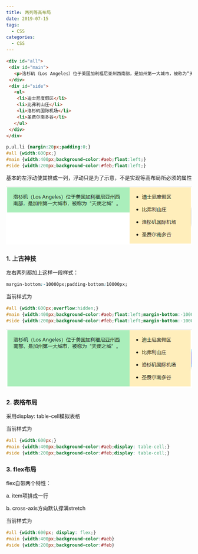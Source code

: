 ```yaml
---
title: 两列等高布局
date: 2019-07-15
tags:
  - CSS
categories:
  - CSS
---
```


```html
<div id="all">
 <div id="main">
   <p>洛杉矶（Los Angeles）位于美国加利福尼亚州西南部，是加州第一大城市，被称为“天使之城”。</p>
 </div>
 <div id="side">
   <ul>
    <li>迪士尼度假区</li>
    <li>比弗利山庄</li>
    <li>洛杉矶国际机场</li>
    <li>圣费尔南多谷</li>
   </ul>
 </div>
</div>
```

 

```css
p,ul,li {margin:20px;padding:0;}
#all {width:600px;}
#main {width:400px;background-color:#aeb;float:left;}
#side {width:200px;background-color:#feb;float:left;}
```

基本的左浮动使其排成一列，浮动只是为了示意，不是实现等高布局所必须的属性

![img](/img/84ff50ce-4e27-4da1-bd5e-f5dd27e94512.png)

### 1. 上古神技

左右两列都加上这样一段样式：

 

```css
margin-bottom:-10000px;padding-bottom:10000px;
```

当前样式为

 

```css
#all {width:600px;overflow:hidden;}
#main {width:400px;background-color:#aeb;float:left;margin-bottom:-10000px;padding-bottom:10000px;}
#side {width:200px;background-color:#feb;float:left;margin-bottom:-10000px;padding-bottom:10000px;}
```

![img](/img/4379764e-6169-450f-ab3e-f2f4f194c190.png)

### 2. 表格布局

采用display: table-cell模拟表格

当前样式为

 

```css
#all {width:600px;}
#main {width:400px;background-color:#aeb;display: table-cell;}
#side {width:200px;background-color:#feb;display: table-cell;}
```

### 3. flex布局

flex自带两个特性：

  a. item项排成一行

  b. cross-axis方向默认撑满stretch

当前样式为

 

```css
#all {width:600px; display: flex;}
#main {width:400px;background-color:#aeb}
#side {width:200px;background-color:#feb}
```